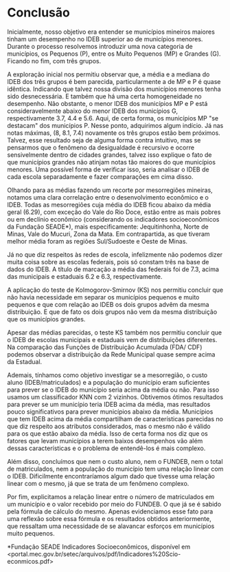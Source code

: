 # Conclusão

Inicialmente, nosso objetivo era entender se municípios mineiros maiores tinham um desempenho no IDEB superior ao de municípios menores.
Durante o processo resolvemos introduzir uma nova categoria de municípios, os Pequenos (P), entre os Muito Pequenos (MP) e Grandes (G). Ficando no fim, com três grupos. 

A exploração inicial nos permitiu observar que, a média e a mediana do IDEB dos três grupos é bem parecida, particularmente a de MP e P é quase idêntica. Indicando que talvez nossa divisão dos municípios menores tenha sido desnecessária. E também que há uma certa homogeneidade no desempenho. 
Não obstante, o menor IDEB dos municípios MP e P está consideravelmente abaixo do menor IDEB dos municípios G, respectivamente 3.7, 4.4 e 5.6. Aqui, de certa forma, os municípios MP "se destacam" dos municípios P. Nesse ponto, adquirimos algum indício.
Já nas notas máximas, (8, 8.1, 7.4) novamente os três grupos estão bem próximos. Talvez, esse resultado seja de alguma forma contra intuitivo, mas se pensarmos que o fenômeno da desigualdade é recursivo e ocorre sensivelmente dentro de cidades grandes, talvez isso explique o fato de que municípios grandes não atinjam notas tão maiores do que municípios menores. Uma possível forma de verificar isso, seria analisar o IDEB de cada escola separadamente e fazer comparações em cima disso.

Olhando para as médias fazendo um recorte por mesorregiões mineiras, notamos uma clara correlação entre o desenvolvimento econômico e o IDEB. 
Todas as mesorregiões cuja média do IDEB ficou abaixo da média geral (6.29), com exceção do Vale do Rio Doce, estão entre as mais pobres ou em declínio econômico (considerando os indicadores socioeconômicos da Fundação SEADE*), mais especificamente: Jequitinhonha, Norte de Minas, Vale do Mucuri, Zona da Mata.
Em contrapartida, as que tiveram melhor média foram as regiões Sul/Sudoeste e Oeste de Minas.


Já no que diz respeitos às redes de escola, infelizmente não podemos dizer muita coisa sobre as escolas federais, pois só constam três na base de dados do IDEB.
A título de marcação a média das federais foi de 7.3, acima das municipais e estaduais 6.2 e 6.3, respectivamente.

A aplicação do teste de Kolmogorov-Smirnov (KS) nos permitiu concluir que não havia necessidade em separar os municípios pequenos e muito pequenos e que com relação ao IDEB os dois grupos advêm da mesma distribuição. E que de fato os dois grupos não vem da mesma distribuição que os municípios grandes.

Apesar das médias parecidas, o teste KS também nos permitiu concluir que o IDEB de escolas municipais e estaduais vem de distribuições diferentes. Na comparação das Funções de  Distribuição Acumulada (FDA/ CDF) podemos observar a distribuição da Rede Municipal quase sempre acima da Estadual.

Ademais, tínhamos como objetivo investigar se a mesorregião, o custo aluno (IDEB/matriculados) e a população do município eram suficientes para prever se o IDEB do município seria acima da média ou não. Para isso usamos um classificador KNN com 2 vizinhos. Obtivemos ótimos resultados para prever se um município teria IDEB acima da média, mas resultados pouco significativos para prever municípios abaixo da média. 
Municípios que tem IDEB acima da média compartilham de características parecidas no que diz respeito aos atributos considerados, mas o mesmo não é válido para os que estão abaixo da média. Isso de certa forma nos diz que os fatores que levam municípios a terem baixos desempenhos vão além dessas características e o problema de entendê-los é mais complexo.  

Além disso, concluímos que nem o custo aluno, nem o FUNDEB, nem o total de matriculados, nem a população do município tem uma relação linear com o IDEB.
Dificilmente encontraríamos algum dado que tivesse uma relação linear com o mesmo, já que se trata de um fenômeno complexo.

Por fim, explicitamos a relação linear entre o número de matriculados em um município e o valor recebido por meio do FUNDEB. O que já se é sabido pela fórmula de cálculo do mesmo. Apenas evidenciamos esse fato para uma reflexão sobre essa fórmula e os resultados obtidos anteriormente, que ressaltam uma necessidade de se alavancar esforços em municípios muito pequenos. 

*Fundação SEADE Indicadores Socioeconômicos, disponível em <portal.mec.gov.br/setec/arquivos/pdf/Indicadores%20Scio-econmicos.pdf>
